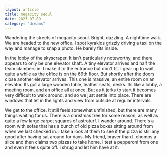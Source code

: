 ```yaml
---
layout: article
title: megacity seoul
date: 2023-07-09
category: "dreams"
---
```


Wandering the streets of megacity seoul. Bright, dazzling. A nighttime walk. We are headed to the new office. I spot kyrakios grizzly driving a taxi on the way and manage to snap a photo. He barely fits inside.

In the lobby of the skyscraper. It isn't particularly noteworthy, and there appears to only be one elevator shaft. A tiny elevator arrives and half the team clambers in. I make it to the entrance but don't fit. I gear up to wait quite a while as the office is on the 69th floor. But shortly after the doors close another elevator arrives. This one is massive, an entire room on an elevator. Its got a large wooden table, leather seats, desks. Its like a lobby, a meeting room, and an office all at once. But as it jerks to start it becomes very difficult to walk around, and so we just settle into place. There are windows that let in the lights and view from outside at regular intervals.

We get to the office. It still feels somewhat unfinished, but there are many things waiting for us. There is a christmas tree for some reason, as well as quite a few large carpet squares of astroturf. I wander around. There's a room with sofas that has a bunch of old pizza boxes sitting around from when we last checked in. I take a look at them to see if the pizza is still any good after having sat around for days. My friend, braver than I, chomps a slice and then claims two pizzas to take home. I test a pepperoni from one and even it feels quite off. I shrug and let him have at it.
